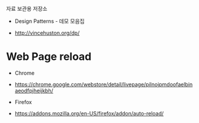 자료 보관용 저장소



* Design Patterns - 데모 모음집
 - http://vincehuston.org/dp/


# Web Page reload
* Chrome
 - https://chrome.google.com/webstore/detail/livepage/pilnojpmdoofaelbinaeodfpjheijkbh/

* Firefox
 - https://addons.mozilla.org/en-US/firefox/addon/auto-reload/
